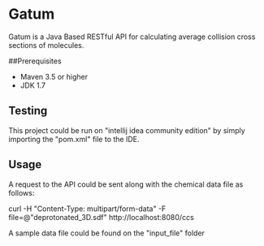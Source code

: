 # Gatum

Gatum is a Java Based RESTful API for calculating average collision cross sections of molecules.

##Prerequisites

- Maven 3.5 or higher
- JDK 1.7

## Testing

This project could be run on "intellij idea community edition" by simply importing the "pom.xml" file to the IDE.
 
## Usage

A request to the API could be sent along with the chemical data file as follows:

curl -H "Content-Type: multipart/form-data" -F file=@"deprotonated_3D.sdf" http://localhost:8080/ccs

A sample data file could be found on the "input_file" folder
